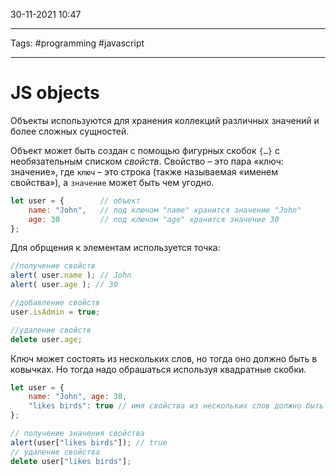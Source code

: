 30-11-2021
10:47
***
Tags: #programming #javascript 
***
# JS objects

Объекты используются для хранения коллекций различных значений и более сложных сущностей.

Объект может быть создан с помощью фигурных скобок `{…}` с необязательным списком _свойств_. Свойство – это пара «ключ: значение», где `ключ` – это строка (также называемая «именем свойства»), а `значение` может быть чем угодно.

```js
let user = { 		// объект 
	name: "John", 	// под ключом "name" хранится значение "John" 
	age: 30 		// под ключом "age" хранится значение 30 
};
```

Для обрщения к элементам используется точка:
```js
//получение свойств
alert( user.name ); // John 
alert( user.age ); // 30

//добавление свойств
user.isAdmin = true;

//удаление свойств
delete user.age;
```

Ключ может состоять из нескольких слов, но тогда оно должно быть в ковычках. Но тогда надо обрашаться используя квадратные скобки. 

```js
let user = { 
	name: "John", age: 30, 
	"likes birds": true // имя свойства из нескольких слов должно быть в кавычках 
};

// получение значения свойства 
alert(user["likes birds"]); // true 
// удаление свойства 
delete user["likes birds"];
```